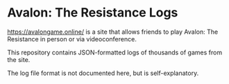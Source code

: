 # Avalon: The Resistance Logs

https://avalongame.online/ is a site that allows friends to play Avalon: The Resistance in person or via videoconference.

This repository contains JSON-formatted logs of thousands of games from the site.

The log file format is not documented here, but is self-explanatory.
